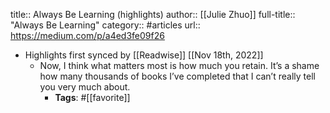 title:: Always Be Learning (highlights)
author:: [[Julie Zhuo]]
full-title:: "Always Be Learning"
category:: #articles
url:: https://medium.com/p/a4ed3fe09f26

- Highlights first synced by [[Readwise]] [[Nov 18th, 2022]]
	- Now, I think what matters most is how much you retain. It’s a shame how many thousands of books I’ve completed that I can’t really tell you very much about.
		- **Tags**: #[[favorite]]